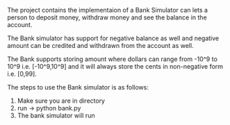 The project contains the implementaion of a Bank Simulator can lets a person to deposit money, withdraw money and see the balance in the account.

The Bank simulator has support for negative balance as well and negative amount can be credited and withdrawn from the account as well.

The Bank supports storing amount where dollars can range from -10^9 to 10^9 i.e. [-10^9,10^9] and it will always store the cents in non-negative form i.e. [0,99].


The steps to use the Bank simulator is as follows:
1. Make sure you are in directory
2. run -> python bank.py
3. The bank simulator will run